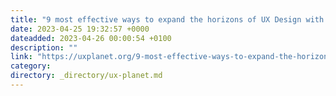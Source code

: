 ```yaml
---
title: "9 most effective ways to expand the horizons of UX Design with Chat GPT"
date: 2023-04-25 19:32:57 +0000
dateadded: 2023-04-26 00:00:54 +0100
description: ""
link: "https://uxplanet.org/9-most-effective-ways-to-expand-the-horizons-of-ux-design-with-chat-gpt-4568f5839ce3?source=rss----819cc2aaeee0---4"
category:
directory: _directory/ux-planet.md
---
```

